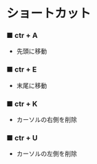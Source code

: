 # ショートカット

### ■ ctr + A

- 先頭に移動

### ■ ctr + E

- 末尾に移動

### ■ ctr + K

- カーソルの右側を削除

### ■ ctr + U

- カーソルの左側を削除
